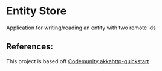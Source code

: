 # Entity Store

Application for writing/reading an entity with two remote ids

## References:
This project is based off [Codemunity akkahttp-quickstart](https://github.com/Codemunity/akkahttp-quickstart)

